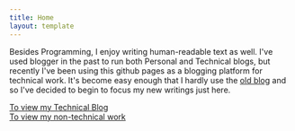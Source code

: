 ```yaml
---
title: Home
layout: template
---
```



Besides Programming, I enjoy writing human-readable text as well. I've used 
blogger in the past to run both Personal and Technical blogs, but recently I've
been using this github pages as a blogging platform for technical work. It's
become easy enough that I hardly use the [old blog] and so I've decided to begin
to focus my new writings just here. 


<div class="big-button">
	<a href="/blog">
		To view my Technical Blog
	</a>
</div>

<div class="big-button">
	<a href="/writing" title="Read at your own risk!">
		To view my non-technical work
	</a>
</div>

[old blog]:http://ethaneldridgecs.blogspot.com